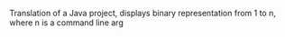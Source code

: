 Translation of a Java project, displays binary representation from 1 to n, where n is a command line arg